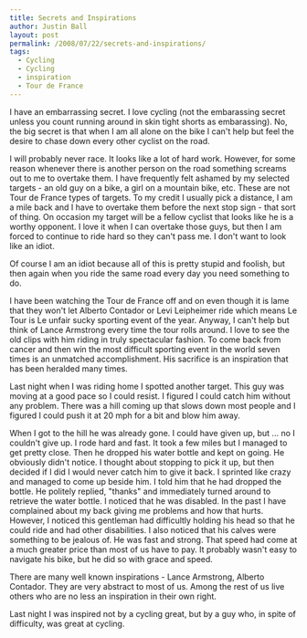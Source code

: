 ```yaml
---
title: Secrets and Inspirations
author: Justin Ball
layout: post
permalink: /2008/07/22/secrets-and-inspirations/
tags:
  - Cycling
  - Cycling
  - inspiration
  - Tour de France
---
```

I have an embarrassing secret. I love cycling (not the embarassing secret unless you count running around in skin tight shorts as embarassing). No, the big secret is that when I am all alone on the bike I can't help but feel the desire to chase down every other cyclist on the road.

I will probably never race. It looks like a lot of hard work. However, for some reason whenever there is another person on the road something screams out to me to overtake them. I have frequently felt ashamed by my selected targets - an old guy on a bike, a girl on a mountain bike, etc. These are not Tour de France types of targets. To my credit I usually pick a distance, I am a mile back and I have to overtake them before the next stop sign - that sort of thing. On occasion my target will be a fellow cyclist that looks like he is a worthy opponent. I love it when I can overtake those guys, but then I am forced to continue to ride hard so they can't pass me. I don't want to look like an idiot.

Of course I am an idiot because all of this is pretty stupid and foolish, but then again when you ride the same road every day you need something to do.

I have been watching the Tour de France off and on even though it is lame that they won't let Alberto Contador or Levi Leipheimer ride which means Le Tour is Le unfair sucky sporting event of the year. Anyway, I can't help but think of Lance Armstrong every time the tour rolls around. I love to see the old clips with him riding in truly spectacular fashion. To come back from cancer and then win the most difficult sporting event in the world seven times is an unmatched accomplishment. His sacrifice is an inspiration that has been heralded many times.

Last night when I was riding home I spotted another target. This guy was moving at a good pace so I could resist. I figured I could catch him without any problem. There was a hill coming up that slows down most people and I figured I could push it at 20 mph for a bit and blow him away.

When I got to the hill he was already gone. I could have given up, but ... no I couldn't give up. I rode hard and fast. It took a few miles but I managed to get pretty close. Then he dropped his water bottle and kept on going. He obviously didn't notice. I thought about stopping to pick it up, but then decided if I did I would never catch him to give it back. I sprinted like crazy and managed to come up beside him. I told him that he had dropped the bottle. He politely replied, "thanks" and immediately turned around to retrieve the water bottle. I noticed that he was disabled. In the past I have complained about my back giving me problems and how that hurts. However, I noticed this gentleman had difficultly holding his head so that he could ride and had other disabilities. I also noticed that his calves were something to be jealous of. He was fast and strong. That speed had come at a much greater price than most of us have to pay. It probably wasn't easy to navigate his bike, but he did so with grace and speed.

There are many well known inspirations - Lance Armstrong, Alberto Contador. They are very abstract to most of us. Among the rest of us live others who are no less an inspiration in their own right.

Last night I was inspired not by a cycling great, but by a guy who, in spite of difficulty, was great at cycling.